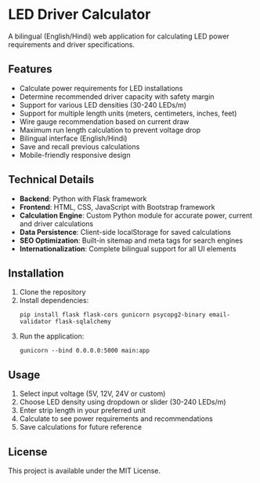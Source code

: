 # LED Driver Calculator

A bilingual (English/Hindi) web application for calculating LED power requirements and driver specifications.

## Features

- Calculate power requirements for LED installations
- Determine recommended driver capacity with safety margin
- Support for various LED densities (30-240 LEDs/m)
- Support for multiple length units (meters, centimeters, inches, feet)
- Wire gauge recommendation based on current draw
- Maximum run length calculation to prevent voltage drop
- Bilingual interface (English/Hindi)
- Save and recall previous calculations
- Mobile-friendly responsive design

## Technical Details

- **Backend**: Python with Flask framework
- **Frontend**: HTML, CSS, JavaScript with Bootstrap framework
- **Calculation Engine**: Custom Python module for accurate power, current and driver calculations
- **Data Persistence**: Client-side localStorage for saved calculations
- **SEO Optimization**: Built-in sitemap and meta tags for search engines
- **Internationalization**: Complete bilingual support for all UI elements

## Installation

1. Clone the repository
2. Install dependencies:
   ```
   pip install flask flask-cors gunicorn psycopg2-binary email-validator flask-sqlalchemy
   ```
3. Run the application:
   ```
   gunicorn --bind 0.0.0.0:5000 main:app
   ```

## Usage

1. Select input voltage (5V, 12V, 24V or custom)
2. Choose LED density using dropdown or slider (30-240 LEDs/m)
3. Enter strip length in your preferred unit
4. Calculate to see power requirements and recommendations
5. Save calculations for future reference

## License

This project is available under the MIT License.